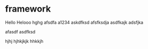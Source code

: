 # framework

Hello
Helooo
hghg
afsdfa
a1234
askdfksd
afsfksdja
asdfkajk
adsfjka

afasdf
asdfksd

hjhj
hjhkjkjk
hhkkjh
